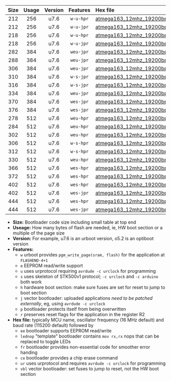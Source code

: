 |Size|Usage|Version|Features|Hex file|
|:-:|:-:|:-:|:-:|:--|
|212|256|u7.6|`w-u-hpr`|[atmega163_12mhz_19200bps_ur.hex](https://raw.githubusercontent.com/stefanrueger/urboot/main//atmega163_12mhz_19200bps_ur.hex)|
|212|256|u7.6|`w-u-jpr`|[atmega163_12mhz_19200bps_ur_vbl.hex](https://raw.githubusercontent.com/stefanrueger/urboot/main//atmega163_12mhz_19200bps_ur_vbl.hex)|
|218|256|u7.6|`w-u-hpr`|[atmega163_12mhz_19200bps_lednop_ur.hex](https://raw.githubusercontent.com/stefanrueger/urboot/main//atmega163_12mhz_19200bps_lednop_ur.hex)|
|218|256|u7.6|`w-u-jpr`|[atmega163_12mhz_19200bps_lednop_ur_vbl.hex](https://raw.githubusercontent.com/stefanrueger/urboot/main//atmega163_12mhz_19200bps_lednop_ur_vbl.hex)|
|282|384|u7.6|`weu-jpr`|[atmega163_12mhz_19200bps_ee_ur_vbl.hex](https://raw.githubusercontent.com/stefanrueger/urboot/main//atmega163_12mhz_19200bps_ee_ur_vbl.hex)|
|288|384|u7.6|`weu-jpr`|[atmega163_12mhz_19200bps_ee_lednop_ur_vbl.hex](https://raw.githubusercontent.com/stefanrueger/urboot/main//atmega163_12mhz_19200bps_ee_lednop_ur_vbl.hex)|
|306|384|u7.6|`weu-jpr`|[atmega163_12mhz_19200bps_ee_lednop_fr_ur_vbl.hex](https://raw.githubusercontent.com/stefanrueger/urboot/main//atmega163_12mhz_19200bps_ee_lednop_fr_ur_vbl.hex)|
|310|384|u7.6|`w-s-jpr`|[atmega163_12mhz_19200bps_vbl.hex](https://raw.githubusercontent.com/stefanrueger/urboot/main//atmega163_12mhz_19200bps_vbl.hex)|
|316|384|u7.6|`w-s-jpr`|[atmega163_12mhz_19200bps_lednop_vbl.hex](https://raw.githubusercontent.com/stefanrueger/urboot/main//atmega163_12mhz_19200bps_lednop_vbl.hex)|
|334|384|u7.6|`weu-jpr`|[atmega163_12mhz_19200bps_ee_lednop_fr_ce_ur_vbl.hex](https://raw.githubusercontent.com/stefanrueger/urboot/main//atmega163_12mhz_19200bps_ee_lednop_fr_ce_ur_vbl.hex)|
|370|384|u7.6|`wes-jpr`|[atmega163_12mhz_19200bps_ee_vbl.hex](https://raw.githubusercontent.com/stefanrueger/urboot/main//atmega163_12mhz_19200bps_ee_vbl.hex)|
|376|384|u7.6|`wes-jpr`|[atmega163_12mhz_19200bps_ee_lednop_vbl.hex](https://raw.githubusercontent.com/stefanrueger/urboot/main//atmega163_12mhz_19200bps_ee_lednop_vbl.hex)|
|278|512|u7.6|`weu-hpr`|[atmega163_12mhz_19200bps_ee_ur.hex](https://raw.githubusercontent.com/stefanrueger/urboot/main//atmega163_12mhz_19200bps_ee_ur.hex)|
|284|512|u7.6|`weu-hpr`|[atmega163_12mhz_19200bps_ee_lednop_ur.hex](https://raw.githubusercontent.com/stefanrueger/urboot/main//atmega163_12mhz_19200bps_ee_lednop_ur.hex)|
|302|512|u7.6|`weu-hpr`|[atmega163_12mhz_19200bps_ee_lednop_fr_ur.hex](https://raw.githubusercontent.com/stefanrueger/urboot/main//atmega163_12mhz_19200bps_ee_lednop_fr_ur.hex)|
|306|512|u7.6|`w-s-hpr`|[atmega163_12mhz_19200bps.hex](https://raw.githubusercontent.com/stefanrueger/urboot/main//atmega163_12mhz_19200bps.hex)|
|312|512|u7.6|`w-s-hpr`|[atmega163_12mhz_19200bps_lednop.hex](https://raw.githubusercontent.com/stefanrueger/urboot/main//atmega163_12mhz_19200bps_lednop.hex)|
|330|512|u7.6|`weu-hpr`|[atmega163_12mhz_19200bps_ee_lednop_fr_ce_ur.hex](https://raw.githubusercontent.com/stefanrueger/urboot/main//atmega163_12mhz_19200bps_ee_lednop_fr_ce_ur.hex)|
|366|512|u7.6|`wes-hpr`|[atmega163_12mhz_19200bps_ee.hex](https://raw.githubusercontent.com/stefanrueger/urboot/main//atmega163_12mhz_19200bps_ee.hex)|
|372|512|u7.6|`wes-hpr`|[atmega163_12mhz_19200bps_ee_lednop.hex](https://raw.githubusercontent.com/stefanrueger/urboot/main//atmega163_12mhz_19200bps_ee_lednop.hex)|
|402|512|u7.6|`wes-hpr`|[atmega163_12mhz_19200bps_ee_lednop_fr.hex](https://raw.githubusercontent.com/stefanrueger/urboot/main//atmega163_12mhz_19200bps_ee_lednop_fr.hex)|
|402|512|u7.6|`wes-jpr`|[atmega163_12mhz_19200bps_ee_lednop_fr_vbl.hex](https://raw.githubusercontent.com/stefanrueger/urboot/main//atmega163_12mhz_19200bps_ee_lednop_fr_vbl.hex)|
|444|512|u7.6|`wes-hpr`|[atmega163_12mhz_19200bps_ee_lednop_fr_ce.hex](https://raw.githubusercontent.com/stefanrueger/urboot/main//atmega163_12mhz_19200bps_ee_lednop_fr_ce.hex)|
|444|512|u7.6|`wes-jpr`|[atmega163_12mhz_19200bps_ee_lednop_fr_ce_vbl.hex](https://raw.githubusercontent.com/stefanrueger/urboot/main//atmega163_12mhz_19200bps_ee_lednop_fr_ce_vbl.hex)|

- **Size:** Bootloader code size including small table at top end
- **Useage:** How many bytes of flash are needed, ie, HW boot section or a multiple of the page size
- **Version:** For example, u7.6 is an urboot version, o5.2 is an optiboot version
- **Features:**
  + `w` urboot provides `pgm_write_page(sram, flash)` for the application at `FLASHEND-4+1`
  + `e` EEPROM read/write support
  + `u` uses urprotocol requiring `avrdude -c urclock` for programming
  + `s` uses skeleton of STK500v1 protocol; `-c urclock` and `-c arduino` both work
  + `h` hardware boot section: make sure fuses are set for reset to jump to boot section
  + `j` vector bootloader: uploaded applications *need to be patched externally*, eg, using `avrdude -c urclock`
  + `p` bootloader protects itself from being overwritten
  + `r` preserves reset flags for the application in the register R2
- **Hex file:** typically MCU name, oscillator frequency (16 MHz default) and baud rate (115200 default) followed by
  + `ee` bootloader supports EEPROM read/write
  + `lednop` "template" bootloader contains `mov rx,rx` nops that can be replaced to toggle LEDs
  + `fr` bootloader provides non-essential code for smoother error handing
  + `ce` bootloader provides a chip erase command
  + `ur` uses urprotocol and requires `avrdude -c urclock` for programming
  + `vbl` vector bootloader: set fuses to jump to reset, not the HW boot section
